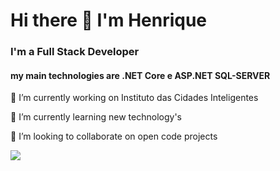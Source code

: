 # Hi there 👋 I'm Henrique 

### I'm a Full Stack Developer 
#### my main technologies are .NET Core e ASP.NET SQL-SERVER
<p>🔭 I’m currently working on Instituto das Cidades Inteligentes</p>
<p>🌱 I’m currently learning new technology's </p>
<p>👯 I’m looking to collaborate on open code projects</p>
<img src="https://img.shields.io/badge/C%23-239120?style=for-the-badge&logo=c-sharp&logoColor=white" />

